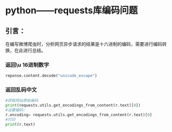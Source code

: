 # python——requests库编码问题

## 引言：

在编写微博爬虫时，分析网页异步请求的结果是十六进制的编码，需要进行编码转换，在此进行总结。

### 返回\u 16进制数字

```python
reponse.content.decode("unicode_escape")
```

### 返回乱码中文

```python
#获取网站原始编码
print(requests.utils.get_encodings_from_content(r.text)[0])
#设置编码: 
r.encoding= requests.utils.get_encodings_from_content(r.text)[0]
#打印 
print(r.text)
```

